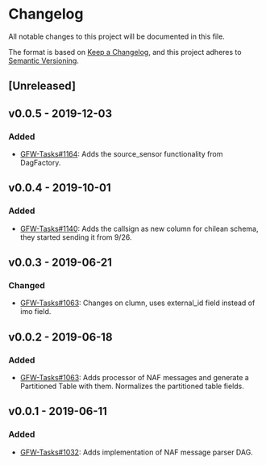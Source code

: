 # Changelog

All notable changes to this project will be documented in this file.

The format is based on [Keep a
Changelog](https://keepachangelog.com/en/1.0.0/), and this project adheres to
[Semantic Versioning](https://semver.org/spec/v2.0.0.html).

## [Unreleased]

## v0.0.5 - 2019-12-03

### Added

* [GFW-Tasks#1164](https://github.com/GlobalFishingWatch/GFW-Tasks/issues/1164): Adds
  the source_sensor functionality from DagFactory.

## v0.0.4 - 2019-10-01

### Added

* [GFW-Tasks#1140](https://github.com/GlobalFishingWatch/GFW-Tasks/issues/1140): Adds
  the callsign as new column for chilean schema, they started sending it from 9/26.

## v0.0.3 - 2019-06-21

### Changed

* [GFW-Tasks#1063](https://github.com/GlobalFishingWatch/GFW-Tasks/issues/1063): Changes
  on clumn, uses external_id field instead of imo field.

## v0.0.2 - 2019-06-18

### Added

* [GFW-Tasks#1063](https://github.com/GlobalFishingWatch/GFW-Tasks/issues/1063): Adds
  processor of NAF messages and generate a Partitioned Table with them.
  Normalizes the partitioned table fields.

## v0.0.1 - 2019-06-11

### Added

* [GFW-Tasks#1032](https://github.com/GlobalFishingWatch/GFW-Tasks/issues/1032): Adds
  implementation of NAF message parser DAG.
